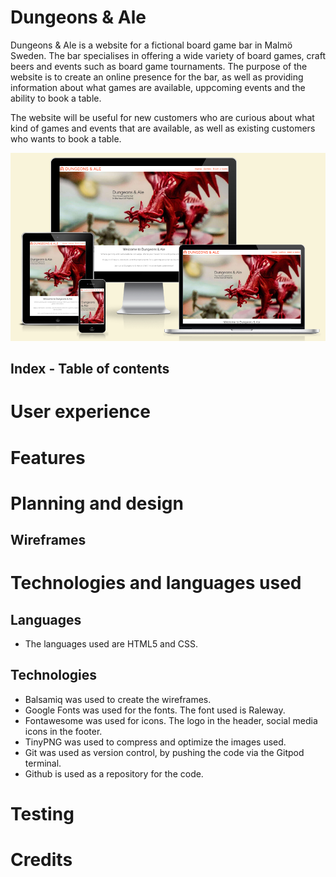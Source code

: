 # Dungeons & Ale

Dungeons & Ale is a website for a fictional board game bar in Malmö Sweden. The bar specialises in offering a wide variety of board games, craft beers and events such as board game tournaments. The purpose of the website is to create an online presence for the bar, as well as providing information about what games are available, uppcoming events and the ability to book a table. 

The website will be useful for new customers who are curious about what kind of games and events that are available, as well as existing customers who wants to book a table. 

![Mockup responsive design](documentation/responsive_dungeonsale.PNG)

## Index - Table of contents

# User experience

# Features 

# Planning and design

## Wireframes

# Technologies and languages used

## Languages
- The languages used are HTML5 and CSS.

## Technologies
- Balsamiq was used to create the wireframes. 
- Google Fonts was used for the fonts. The font used is Raleway. 
- Fontawesome was used for icons. The logo in the header, social media icons in the footer. 
- TinyPNG was used to compress and optimize the images used. 
- Git was used as version control, by pushing the code via the Gitpod terminal. 
- Github is used as a repository for the code. 

# Testing

# Credits
